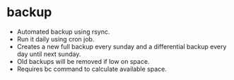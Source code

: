 # backup
- Automated backup using rsync.<br />
- Run it daily using cron job.<br />
- Creates a new full backup every sunday and a differential backup every day until next sunday.<br />
- Old backups will be removed if low on space.<br />
- Requires bc command to calculate available space.

